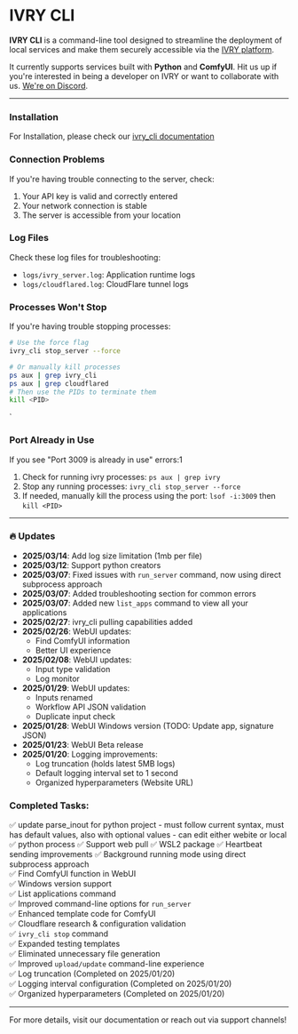 # IVRY CLI

**IVRY CLI** is a command-line tool designed to streamline the deployment of local services and make them securely accessible via the  [IVRY platform](https://ivry.co/apps). 

It currently supports services built with **Python** and **ComfyUI**.
Hit us up if you're interested in being a developer on IVRY or want to collaborate with us. [We're on Discord](https://discord.gg/gGu8vhWk).

---
### Installation
For Installation, please check our [ivry_cli documentation](https://neural-image.github.io/ivry_documentation/)

### Connection Problems
If you're having trouble connecting to the server, check:
1. Your API key is valid and correctly entered
2. Your network connection is stable
3. The server is accessible from your location

### Log Files
Check these log files for troubleshooting:
- `logs/ivry_server.log`: Application runtime logs
- `logs/cloudflared.log`: CloudFlare tunnel logs

### Processes Won't Stop
If you're having trouble stopping processes:
```bash
# Use the force flag
ivry_cli stop_server --force

# Or manually kill processes
ps aux | grep ivry_cli
ps aux | grep cloudflared
# Then use the PIDs to terminate them
kill <PID>
```
`
### Port Already in Use
If you see "Port 3009 is already in use" errors:1
1. Check for running ivry processes: `ps aux | grep ivry`
2. Stop any running processes: `ivry_cli stop_server --force`
3. If needed, manually kill the process using the port: `lsof -i:3009` then `kill <PID>`

---
### 🔥 Updates
- **2025/03/14**: Add log size limitation (1mb per file)
- **2025/03/12**: Support python creators
- **2025/03/07**: Fixed issues with `run_server` command, now using direct subprocess approach 
- **2025/03/07**: Added troubleshooting section for common errors
- **2025/03/07**: Added new `list_apps` command to view all your applications
- **2025/02/27**: ivry_cli pulling capabilities added
- **2025/02/26**: WebUI updates:
  - Find ComfyUI information
  - Better UI experience
- **2025/02/08**: WebUI updates:
  - Input type validation
  - Log monitor
- **2025/01/29**: WebUI updates:
  - Inputs renamed
  - Workflow API JSON validation
  - Duplicate input check
- **2025/01/28**: WebUI Windows version (TODO: Update app, signature JSON)
- **2025/01/23**: WebUI Beta release
- **2025/01/20**: Logging improvements:
  - Log truncation (holds latest 5MB logs)
  - Default logging interval set to 1 second
  - Organized hyperparameters (Website URL)

### Completed Tasks:
✅ update parse_inout for python project
      - must follow current syntax, must has default values, also with optional values
      - can edit either webite or local
✅ python process
✅ Support web pull
✅ WSL2 package
✅ Heartbeat sending improvements
✅ Background running mode using direct subprocess approach  
✅ Find ComfyUI function in WebUI  
✅ Windows version support  
✅ List applications command  
✅ Improved command-line options for `run_server`  
✅ Enhanced template code for ComfyUI  
✅ Cloudflare research & configuration validation  
✅ `ivry_cli stop` command  
✅ Expanded testing templates  
✅ Eliminated unnecessary file generation  
✅ Improved `upload/update` command-line experience  
✅ Log truncation (Completed on 2025/01/20)  
✅ Logging interval configuration (Completed on 2025/01/20)  
✅ Organized hyperparameters (Completed on 2025/01/20)  

---

For more details, visit our documentation or reach out via support channels!
